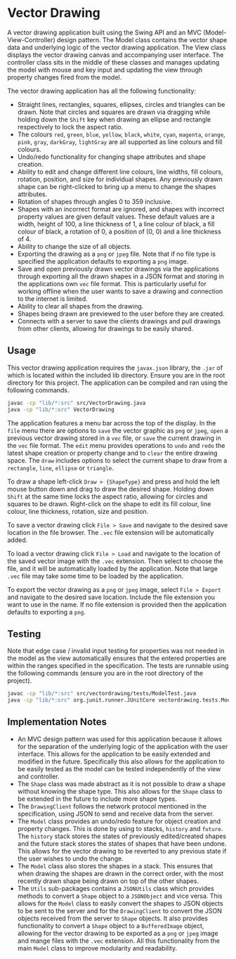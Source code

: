 # Vector Drawing
A vector drawing application built using the Swing API and an MVC (Model-View-Controller) design pattern. The Model class contains the vector shape data and underlying logic of the vector drawing application. The View class displays the vector drawing canvas and accompanying user interface. The controller class sits in the middle of these classes and manages updating the model with mouse and key input and updating the view through property changes fired from the model.

The vector drawing application has all the following functionality:
- Straight lines, rectangles, squares, ellipses, circles and triangles can be drawn. Note that circles and squares are drawn via dragging while holding down the `Shift` key when drawing an ellipse and rectangle respectively to lock the aspect ratio.
- The colours `red`, `green`, `blue`, `yellow`, `black`, `white`, `cyan`, `magenta`, `orange`, `pink`, `gray`, `darkGray`, `lightGray` are all supported as line colours and fill colours.
- Undo/redo functionality for changing shape attributes and shape creation.
- Ability to edit and change different line colours, line widths, fill colours, rotation, position, and size for individual shapes. Any previously drawn shape can be right-clicked to bring up a menu to change the shapes attributes.
- Rotation of shapes through angles 0 to 359 inclusive.
- Shapes with an incorrect format are ignored, and shapes with incorrect property values are given default values. These default values are a width, height of 100, a line thickness of 1, a line colour of black, a fill colour of black, a rotation of 0, a position of (0, 0) and a line thickness of 4.
- Ability to change the size of all objects.
- Exporting the drawing as a `png` or `jpeg` file. Note that if no file type is specified the application defaults to exporting a `png` image.
- Save and open previously drawn vector drawings via the applications through exporting all the drawn shapes in a JSON format and storing in the applications own `vec` file format. This is particularly useful for working offline when the user wants to save a drawing and connection to the internet is limited.
- Ability to clear all shapes from the drawing.
- Shapes being drawn are previewed to the user before they are created.
- Connects with a server to save the clients drawings and pull drawings from other clients, allowing for drawings to be easily shared.

## Usage
This vector drawing application requires the `javax.json` library, the `.jar` of which is located within the included lib directory. Ensure you are in the root directory for this project. The application can be compiled and ran using the following commands.
```bash
javac -cp "lib/*:src" src/VectorDrawing.java
java -cp "lib/*:src" VectorDrawing
```
The application features a menu bar across the top of the display. In the `file` menu there are options to `save` the vector graphic as `png` or `jpeg`, `open` a previous vector drawing stored in a `vec` file, or `save` the current drawing in the `vec` file format.  The `edit` menu provides operations to `undo` and `redo` the latest shape creation or property change and to `clear` the entire drawing space. The `draw` includes options to select the current shape to draw from a `rectangle`, `line`, `ellipse` or `triangle`.

To draw a shape left-click `Draw > {ShapeType}` and press and hold the left mouse button down and drag to draw  the desired shape. Holding down `Shift` at the same time locks the aspect ratio, allowing for circles and squares to be drawn. Right-click on the shape to edit its fill colour, line colour, line thickness, rotation, size and position.

To save a vector drawing click `File > Save` and navigate to the desired save location in the file browser. The `.vec` file extension will be automatically added.

To load a vector drawing click `File > Load` and navigate to the location of the saved vector image with the `.vec` extension. Then select to choose the file, and it will be automatically loaded by the application. Note that large `.vec` file may take some time to be loaded by the application.

To export the vector drawing as a `png` or `jpeg` image, select `File > Export` and navigate to the desired save location. Include the file extension you want to use in the name. If no file extension is provided then the application defaults to exporting a `png`.

## Testing
Note that edge case / invalid input testing for properties was not needed in the model as the view automatically ensures that the entered properties are within the ranges specified in the specification. The tests are runnable using the following commands (ensure you are in the root directory of the project). 

```bash
javac -cp "lib/*:src" src/vectordrawing/tests/ModelTest.java
java -cp "lib/*:src" org.junit.runner.JUnitCore vectordrawing.tests.ModelTest
```

## Implementation Notes
- An MVC design pattern was used for this application because it allows for the separation of the underlying logic of the application with the user interface. This allows for the application to be easily extended and modified in the future. Specifically this also allows for the application to be easily tested as the model can be tested independently of the view and controller.
- The `Shape` class was made abstract as it is not possible to draw a shape without knowing the shape type. This also allows for the `Shape` class to be extended in the future to include more shape types.
- The `DrawingClient` follows the network protocol mentioned in the specification, using JSON to send and receive data from the server.
- The `Model` class provides an undo/redo feature for object creation and property changes. This is done by using to stacks, `history` and `future`. The `history` stack stores the states of previously edited/created shapes and the future stack stores the states of shapes that have been undone. This allows for the vector drawing to be reverted to any previous state if the user wishes to undo the change.
- The `Model` class also stores the shapes in a stack. This ensures that when drawing the shapes are drawn in the correct order, with the most recently drawn shape being drawn on top of the other shapes.
- The `Utils` sub-packages contains a `JSONUtils` class which provides methods to convert a `Shape` object to a `JSONObject` and vice versa. This allows for the `Model` class to easily convert the shapes to JSON objects to be sent to the server and for the `DrawingClient` to convert the JSON objects received from the server to `Shape` objects. It also provides functionality to convert a `Shape` object to a `BufferedImage` object, allowing for the vector drawing to be exported as a `png` or `jpeg` image and mange files with the `.vec` extension. All this functionality from the main `Model` class to improve modularity and readability.